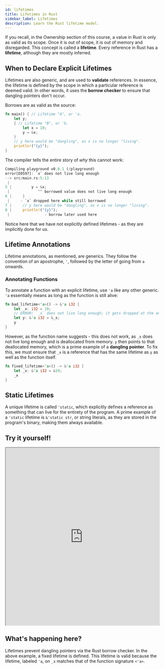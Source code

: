 ```yaml
---
id: lifetimes
title: Lifetimes in Rust
sidebar_label: Lifetimes
description: Learn the Rust lifetime model.
---
```


If you recall, in the Ownership section of this course, a value in Rust is only as valid as its
scope. Once it is out of scope, it is out of memory and disregarded. This concept is called a
**lifetime**. Every reference in Rust has a **lifetime**, although they are mostly inferred.

## When to Declare Explicit Lifetimes

Lifetimes are also generic, and are used to **validate** references. In essence, the lifetime is
defined by the scope in which a particular reference is deemed valid. In other words, it uses the
**borrow checker** to ensure that dangling pointers don't occur.

Borrows are as valid as the source:

```rust
fn main() { // Lifetime "A", or 'a.
    let y;
    { // Lifetime "B", or 'b.
        let x = 10;
        y = &x;
    }
    // y here would be "dangling", as x is no longer "living".
    println!("{y}");
}
```

The compiler tells the entire story of _why_ this cannot work:

```rust
Compiling playground v0.0.1 (/playground)
error[E0597]: `x` does not live long enough
--> src/main.rs:5:13
 |
5 |         y = &x;
 |             ^^ borrowed value does not live long enough
6 |     }
 |     - `x` dropped here while still borrowed
7 |     // y here would be "dangling", as x is no longer "living".
8 |     println!("{y}");
 |                - borrow later used here
```

Notice here that we have not explicitly defined lifetimes - as they are implicitly done for us.

## Lifetime Annotations

Lifetime annotations, as mentioned, are generics. They follow the convention of an apostrophe, `'`,
followed by the letter of going from `a` onwards.

### Annotating Functions

To annotate a function with an explicit lifetime, use `'a` like any other generic. `'a` essentially
means as long as the function is still alive:

```rust
fn bad_lifetime<'a>() -> &'a i32 {
    let _x: i32 = 19;
    // ERROR: `_x` does not live long enough; it gets dropped at the end of the function!
    let y: &'a i32 = &_x;
    y
}
```

However, as the function name suggests - this does not work, as `_x` does not live long enough and
is deallocated from memory. `y` then points to that deallocated memory, which is a prime example of
a **dangling pointer**. To fix this, we must ensure that `_x` is a reference that has the same
lifetime as `y` as well as the function itself.

```rust
fn fixed_lifetime<'a>() -> &'a i32 {
    let _x: &'a i32 = &19;
    _x
}
```

## Static Lifetimes

A unique lifetime is called `'static`, which explicitly defines a reference as something that can
live for the entirety of the program. A prime example of a `'static` lifetime is `&'static str`, or
string literals, as they are stored in the program's binary, making them always available.

## Try it yourself!

<iframe width="100%" height="580" src="https://play.rust-lang.org/?version=stable&mode=debug&edition=2021&code=%0Afn+fixed_lifetime%3C%27a%3E%28%29+-%3E+%26%27a+i32+%7B%0A++++let+_x%3A+%26%27a+i32+%3D+%2619%3B%0A++++_x%0A%7D%0A%0Afn+main%28%29+%7B%0A++++%0A++++let+a+%3D+fixed_lifetime%28%29%3B%0A++++println%21%28%22%7B%7D%22%2C+a%29%3B%0A++++%0A%7D"></iframe>

## What's happening here?

Lifetimes prevent dangling pointers via the Rust borrow checker. In the above example, a fixed
lifetime is defined. This lifetime is valid because the lifetime, labeled `'a`, on `_x` matches that
of the function signature `<'a>`.
